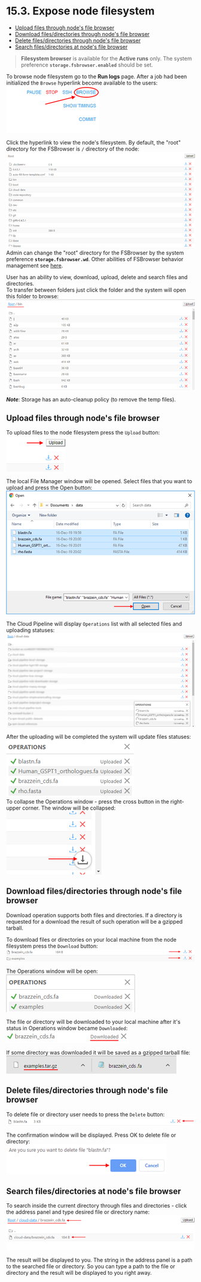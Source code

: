 # 15.3. Expose node filesystem

- [Upload files through node's file browser](#upload-files-through-nodes-file-browser)
- [Download files/directories through node's file browser](#download-filesdirectories-through-nodes-file-browser)
- [Delete files/directories through node's file browser](#delete-filesdirectories-through-nodes-file-browser)
- [Search files/directories at node's file browser](#search-filesdirectories-at-nodes-file-browser)

> **Filesystem browser** is available for the **Active runs** only. The system preference **`storage.fsbrowser.enabled`** should be set.

To browse node filesystem go to the **Run logs** page. After a job had been initialized the `Browse` hyperlink become available to the users:  
    ![CP_v.0.16_ReleaseNotes](attachments/NodeFilesystem_02.png)

Click the hyperlink to view the node's filesystem. By default, the "root" directory for the FSBrowser is `/` directory of the node:  
    ![CP_v.0.16_ReleaseNotes](attachments/NodeFilesystem_03.png)  
Admin can change the "root" directory for the FSBrowser by the system preference **`storage.fsbrowser.wd`**. Other abilities of FSBrowser behavior management see [here](../12_Manage_Settings/12.10._Manage_system-level_settings.md#data-storage).

User has an ability to view, download, upload, delete and search files and directories.  
To transfer between folders just click the folder and the system will open this folder to browse:  
    ![CP_v.0.16_ReleaseNotes](attachments/NodeFilesystem_16.png)

**_Note_**: Storage has an auto-cleanup policy (to remove the temp files).

## Upload files through node's file browser

To upload files to the node filesystem press the `Upload` button:  
    ![CP_v.0.16_ReleaseNotes](attachments/NodeFilesystem_04.png)

The local File Manager window will be opened. Select files that you want to upload and press the Open button:  
    ![CP_v.0.16_ReleaseNotes](attachments/NodeFilesystem_05.png)

The Cloud Pipeline will display `Operations` list with all selected files and uploading statuses:  
    ![CP_v.0.16_ReleaseNotes](attachments/NodeFilesystem_06.png)

After the uploading will be completed the system will update files statuses:  
    ![CP_v.0.16_ReleaseNotes](attachments/NodeFilesystem_07.png)  
To collapse the Operations window - press the cross button in the right-upper corner. The window will be collapsed:  
    ![CP_v.0.16_ReleaseNotes](attachments/NodeFilesystem_08.png)

## Download files/directories through node's file browser

Download operation supports both files and directories. If a directory is requested for a download the result of such operation will be a gzipped tarball.

To download files or directories on your local machine from the node filesystem press the `Download` button:  
    ![CP_v.0.16_ReleaseNotes](attachments/NodeFilesystem_09.png)  

The Operations window will be open:  
    ![CP_v.0.16_ReleaseNotes](attachments/NodeFilesystem_11.png)

The file or directory will be downloaded to your local machine after it's status in Operations window became `Downloaded`:  
    ![CP_v.0.16_ReleaseNotes](attachments/NodeFilesystem_10.png)

If some directory was downloaded it will be saved as a gzipped tarball file:  
    ![CP_v.0.16_ReleaseNotes](attachments/NodeFilesystem_15.png)

## Delete files/directories through node's file browser

To delete file or directory user needs to press the `Delete` button:  
    ![CP_v.0.16_ReleaseNotes](attachments/NodeFilesystem_12.png)  
  
The confirmation window will be displayed. Press OK to delete file or directory:  
    ![CP_v.0.16_ReleaseNotes](attachments/NodeFilesystem_13.png)  

## Search files/directories at node's file browser

To search inside the current directory through files and directories - click the address panel and type desired file or directory name:  
    ![CP_v.0.16_ReleaseNotes](attachments/NodeFilesystem_14.png)  

The result will be displayed to you. The string in the address panel is a path to the searched file or directory. So you can type a path to the file or directory and the result will be displayed to you right away.
